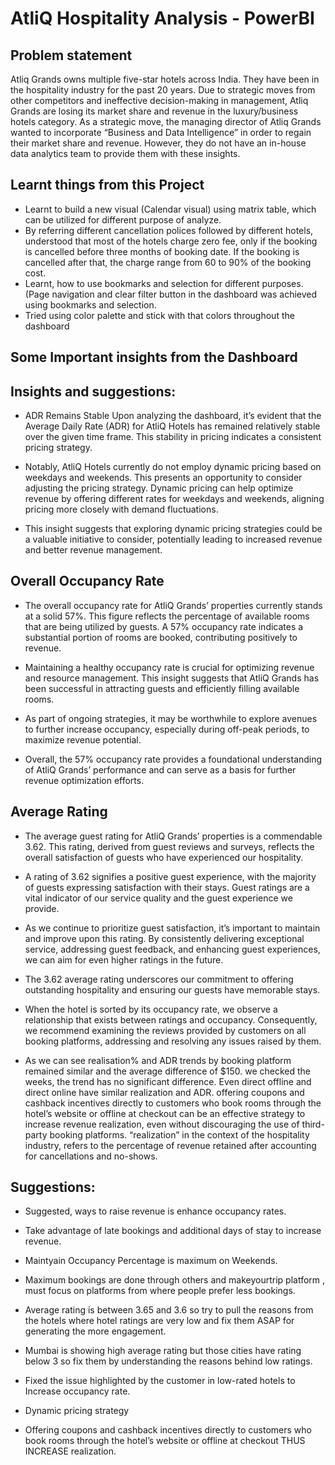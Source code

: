 # AtliQ Hospitality Analysis - PowerBI
## Problem statement

Atliq Grands owns multiple five-star hotels across India. They have been in the hospitality industry for the past 20 years. Due to strategic moves from other competitors and ineffective decision-making in management, Atliq Grands are losing its market share and revenue in the luxury/business hotels category. As a strategic move, the managing director of Atliq Grands wanted to incorporate “Business and Data Intelligence” in order to regain their market share and revenue. However, they do not have an in-house data analytics team to provide them with these insights.

## Learnt things from this Project 
- Learnt to build a new visual (Calendar visual) using matrix table, which can be utilized for different purpose of analyze. 
- By referring different cancellation polices followed by different hotels, understood that most of the hotels charge zero fee, only if the booking is cancelled before three months of booking date. If the booking is cancelled after that, the charge range from 60 to 90% of the booking cost.
- Learnt, how to use bookmarks and selection for different purposes. (Page navigation and clear filter button in the dashboard was achieved using bookmarks and selection.
- Tried using color palette and stick with that colors throughout the dashboard 

## Some Important insights from the Dashboard

## Insights and suggestions:
- ADR Remains Stable
Upon analyzing the dashboard, it’s evident that the Average Daily Rate (ADR) for AtliQ Hotels has remained relatively stable over the given time frame. This stability in pricing indicates a consistent pricing strategy.

- Notably, AtliQ Hotels currently do not employ dynamic pricing based on weekdays and weekends. This presents an opportunity to consider adjusting the pricing strategy. Dynamic pricing can help optimize revenue by offering different rates for weekdays and weekends, aligning pricing more closely with demand fluctuations.

- This insight suggests that exploring dynamic pricing strategies could be a valuable initiative to consider, potentially leading to increased revenue and better revenue management.

## Overall Occupancy Rate
- The overall occupancy rate for AtliQ Grands’ properties currently stands at a solid 57%. This figure reflects the percentage of available rooms that are being utilized by guests. A 57% occupancy rate indicates a substantial portion of rooms are booked, contributing positively to revenue.

- Maintaining a healthy occupancy rate is crucial for optimizing revenue and resource management. This insight suggests that AtliQ Grands has been successful in attracting guests and efficiently filling available rooms.

- As part of ongoing strategies, it may be worthwhile to explore avenues to further increase occupancy, especially during off-peak periods, to maximize revenue potential.

- Overall, the 57% occupancy rate provides a foundational understanding of AtliQ Grands’ performance and can serve as a basis for further revenue optimization efforts.

## Average Rating
- The average guest rating for AtliQ Grands’ properties is a commendable 3.62. This rating, derived from guest reviews and surveys, reflects the overall satisfaction of guests who have experienced our hospitality.

- A rating of 3.62 signifies a positive guest experience, with the majority of guests expressing satisfaction with their stays. Guest ratings are a vital indicator of our service quality and the guest experience we provide.

- As we continue to prioritize guest satisfaction, it’s important to maintain and improve upon this rating. By consistently delivering exceptional service, addressing guest feedback, and enhancing guest experiences, we can aim for even higher ratings in the future.

- The 3.62 average rating underscores our commitment to offering outstanding hospitality and ensuring our guests have memorable stays.

- When the hotel is sorted by its occupancy rate, we observe a relationship that exists between ratings and occupancy. Consequently, we recommend examining the reviews provided by customers on all booking platforms, addressing and resolving any issues raised by them.

- As we can see realisation% and ADR trends by booking platform remained similar and the average difference of $150. we checked the weeks, the trend has no significant difference. Even direct offline and direct online have similar realization and ADR. offering coupons and cashback incentives directly to customers who book rooms through the hotel’s website or offline at checkout can be an effective strategy to increase revenue realization, even without discouraging the use of third-party booking platforms. “realization” in the context of the hospitality industry, refers to the percentage of revenue retained after accounting for cancellations and no-shows.


## Suggestions:
- Suggested, ways to raise revenue is enhance occupancy rates.

- Take advantage of late bookings and additional days of stay to increase revenue.

- Maintyain Occupancy Percentage is maximum on Weekends.

- Maximum bookings are done through others and makeyourtrip platform , must focus on platforms from where people prefer less bookings.

- Average rating is between 3.65 and 3.6 so try to pull the reasons from the hotels where hotel ratings are very low and fix them ASAP for generating the more engagement.

- Mumbai is showing high average rating but those cities have rating below 3 so fix them by understanding the reasons behind low ratings.

- Fixed the issue highlighted by the customer in low-rated hotels to Increase occupancy rate.

- Dynamic pricing strategy

- Offering coupons and cashback incentives directly to customers who book rooms through the hotel’s website or offline at checkout THUS INCREASE realization.
